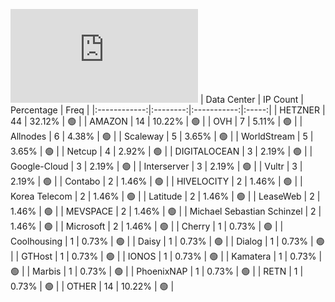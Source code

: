 ![Diagramm](https://github.com/111STAVR111/props/blob/main/Celestia/Testnet/Decentralization/1/README.md)
| Data Center | IP Count | Percentage | Freq |
|:------------:|:--------:|:-----------:|:-----:|
| HETZNER | 44 | 32.12% | 🟢 |
| AMAZON | 14 | 10.22% | 🟢 |
| OVH | 7 | 5.11% | 🟢 |
| Allnodes | 6 | 4.38% | 🟢 |
| Scaleway | 5 | 3.65% | 🟢 |
| WorldStream | 5 | 3.65% | 🟢 |
| Netcup | 4 | 2.92% | 🟢 |
| DIGITALOCEAN | 3 | 2.19% | 🟢 |
| Google-Cloud | 3 | 2.19% | 🟢 |
| Interserver | 3 | 2.19% | 🟢 |
| Vultr | 3 | 2.19% | 🟢 |
| Contabo | 2 | 1.46% | 🟢 |
| HIVELOCITY | 2 | 1.46% | 🟢 |
| Korea Telecom | 2 | 1.46% | 🟢 |
| Latitude | 2 | 1.46% | 🟢 |
| LeaseWeb | 2 | 1.46% | 🟢 |
| MEVSPACE | 2 | 1.46% | 🟢 |
| Michael Sebastian Schinzel | 2 | 1.46% | 🟢 |
| Microsoft | 2 | 1.46% | 🟢 |
| Cherry | 1 | 0.73% | 🟢 |
| Coolhousing | 1 | 0.73% | 🟢 |
| Daisy | 1 | 0.73% | 🟢 |
| Dialog | 1 | 0.73% | 🟢 |
| GTHost | 1 | 0.73% | 🟢 |
| IONOS | 1 | 0.73% | 🟢 |
| Kamatera | 1 | 0.73% | 🟢 |
| Marbis | 1 | 0.73% | 🟢 |
| PhoenixNAP | 1 | 0.73% | 🟢 |
| RETN | 1 | 0.73% | 🟢 |
| OTHER | 14 | 10.22% | 🟢 |